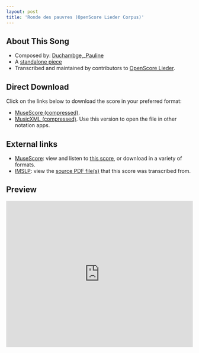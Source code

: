 ```yaml
---
layout: post
title: 'Ronde des pauvres (OpenScore Lieder Corpus)'
---
```


## About This Song

- Composed by: [Duchambge,_Pauline](https://fourscoreandmore.org/openscore/lieder/Duchambge,_Pauline)
- A [standalone piece](https://fourscoreandmore.org/openscore/lieder/Duchambge,_Pauline/_)
- Transcribed and maintained by contributors to [OpenScore Lieder].

[OpenScore Lieder]: https://musescore.com/openscore-lieder-corpus

## Direct Download

Click on the links below to download the score in your preferred format:
- [MuseScore (compressed)](https://github.com/openscore/lieder/blob/main/scores/Duchambge,_Pauline/_/Ronde_des_pauvres/lc6594151.mscz?raw=true).
- [MusicXML (compressed)](https://github.com/openscore/lieder/blob/main/scores/Duchambge,_Pauline/_/Ronde_des_pauvres/lc6594151.mxl?raw=true). Use this version to open the file in other notation apps.

## External links

- [MuseScore]: view and listen to [this score][MuseScore], or download in a variety of formats.
- [IMSLP]: view the [source PDF file(s)][IMSLP] that this score was transcribed from.

[MuseScore]: https://musescore.com/score/6594151
[IMSLP]: https://imslp.org/wiki/Special:ReverseLookup/258227

## Preview

<iframe width="100%" height="394" src="https://musescore.com/openscore-lieder-corpus/scores/6594151/embed" frameborder="0" allowfullscreen allow="autoplay; fullscreen"></iframe>
